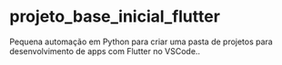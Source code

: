 # projeto_base_inicial_flutter
Pequena automação em Python para criar uma pasta de projetos para desenvolvimento de apps com Flutter no VSCode..
